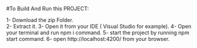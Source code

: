 #To Build And Run this PROJECT:

1- Download the zip Folder.<br/>
2- Extract it.
3- Open it from your IDE ( Visual Studio for example).
4- Open your terminal and run npm i command. 
5- start the project by running npm start command.
6- open http://localhost:4200/ from your browser.
